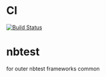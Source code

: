 # CI
[![Build Status](https://api.travis-ci.org/jayvee-yjw/nbtest.svg?branch=master)](https://travis-ci.org/jayvee-yjw/nbtest)

# nbtest
for outer nbtest frameworks common
